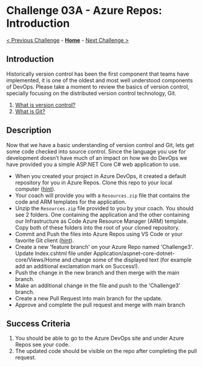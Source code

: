 # Challenge 03A - Azure Repos: Introduction

[< Previous Challenge](./Challenge-Boards.md) - **[Home](../README.md)** - [Next Challenge >](./Challenge-Repos-2.md)

## Introduction

Historically version control has been the first component that teams have implemented, it is one of the oldest and most well understood components of DevOps. Please take a moment to review the basics of version control, specially focusing on the distributed version control technology, Git.

1. [What is version control?](https://docs.microsoft.com/en-us/azure/devops/learn/git/what-is-version-control)
2. [What is Git?](https://docs.microsoft.com/en-us/azure/devops/learn/git/what-is-git)

## Description

Now that we have a basic understanding of version control and Git, lets get some code checked into source control. Since the language you use for development doesn’t have much of an impact on how we do DevOps we have provided you a simple ASP.NET Core C# web application to use. 

- When you created your project in Azure DevOps, it created a default repository for you in Azure Repos. Clone this repo to your local computer ([hint](https://code.visualstudio.com/Docs/editor/versioncontrol#_cloning-a-repository)).
- Your coach will provide you with a `Resources.zip` file that contains the code and ARM templates for the application.
- Unzip the `Resources.zip` file provided to you by your coach. You should see 2 folders. One containing the application and the other containing our Infrastructure as Code Azure Resource Manager (ARM) template. Copy both of these folders into the root of your cloned repository. 
- Commit and Push the files into Azure Repos using VS Code or your favorite Git client ([hint](https://docs.microsoft.com/en-us/azure/devops/user-guide/code-with-git?view=azure-devops)). 
- Create a new 'feature branch' on your Azure Repo named 'Challenge3'. Update Index.cshtml file under Application/aspnet-core-dotnet-core/Views/Home and change some of the displayed text (for example add an additional exclamation mark on Success!). 
- Push the change in the new branch and then merge with the main branch.
- Make an additional change in the file and push to the 'Challenge3' branch. 
- Create a new Pull Request into main branch for the update.
- Approve and complete the pull request and merge with main branch

## Success Criteria

1. You should be able to go to the Azure DevOps site and under Azure Repos see your code. 
2. The updated code should be visible on the repo after completing the pull request.
